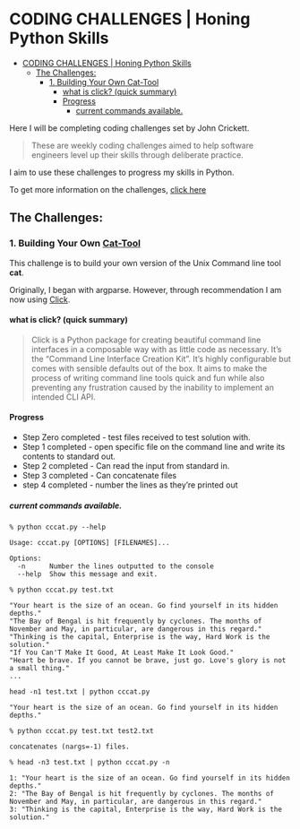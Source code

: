 # CODING CHALLENGES | Honing Python Skills

- [CODING CHALLENGES | Honing Python Skills](#coding-challenges--honing-python-skills)
  - [The Challenges:](#the-challenges)
    - [1. Building Your Own Cat-Tool](#1-building-your-own-cat-tool)
      - [what is click? (quick summary)](#what-is-click-quick-summary)
      - [Progress](#progress)
        - [current commands available.](#current-commands-available)

Here I will be completing coding challenges set by John Crickett.

>These are weekly coding challenges aimed to help software engineers level up their skills through deliberate practice.

I aim to use these challenges to progress my skills in Python. 

To get more information on the challenges, [click here](https://codingchallenges.fyi/challenges/intro/)

## The Challenges:
### 1. Building Your Own [Cat-Tool](https://github.com/JayUnitTest/CodingChallenges/tree/main/cat-tool)
  
This challenge is to build your own version of the Unix Command line tool **cat**. 

Originally, I began with argparse. However, through recommendation I am now using [Click](https://click.palletsprojects.com/en/8.1.x/). 

#### what is click? (quick summary)
>Click is a Python package for creating beautiful command line interfaces in a composable way with as little code as necessary. It’s the “Command Line Interface Creation Kit”. It’s highly configurable but comes with sensible defaults out of the box. It aims to make the process of writing command line tools quick and fun while also preventing any frustration caused by the inability to implement an intended CLI API.


#### Progress

- Step Zero completed - test files received to test solution with.
- Step 1 completed - open specific file on the command line and write its contents to standard out. 
- Step 2 completed - Can read the input from standard in.
- Step 3 completed -  Can concatenate files
- step 4 completed -  number the lines as they’re printed out

##### current commands available.
```
% python cccat.py --help

Usage: cccat.py [OPTIONS] [FILENAMES]...

Options:
  -n      Number the lines outputted to the console
  --help  Show this message and exit.
```
```
% python cccat.py test.txt

"Your heart is the size of an ocean. Go find yourself in its hidden depths."
"The Bay of Bengal is hit frequently by cyclones. The months of November and May, in particular, are dangerous in this regard."
"Thinking is the capital, Enterprise is the way, Hard Work is the solution."
"If You Can'T Make It Good, At Least Make It Look Good."
"Heart be brave. If you cannot be brave, just go. Love's glory is not a small thing."
...
```
```
head -n1 test.txt | python cccat.py

"Your heart is the size of an ocean. Go find yourself in its hidden depths."
```
```
% python cccat.py test.txt test2.txt

concatenates (nargs=-1) files. 
```
```
% head -n3 test.txt | python cccat.py -n

1: "Your heart is the size of an ocean. Go find yourself in its hidden depths."
2: "The Bay of Bengal is hit frequently by cyclones. The months of November and May, in particular, are dangerous in this regard."
3: "Thinking is the capital, Enterprise is the way, Hard Work is the solution."
```